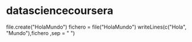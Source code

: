 # datasciencecoursera
file.create("HolaMundo")
fichero = file("HolaMundo")
writeLines(c("Hola", "Mundo"),fichero ,sep = " ")


